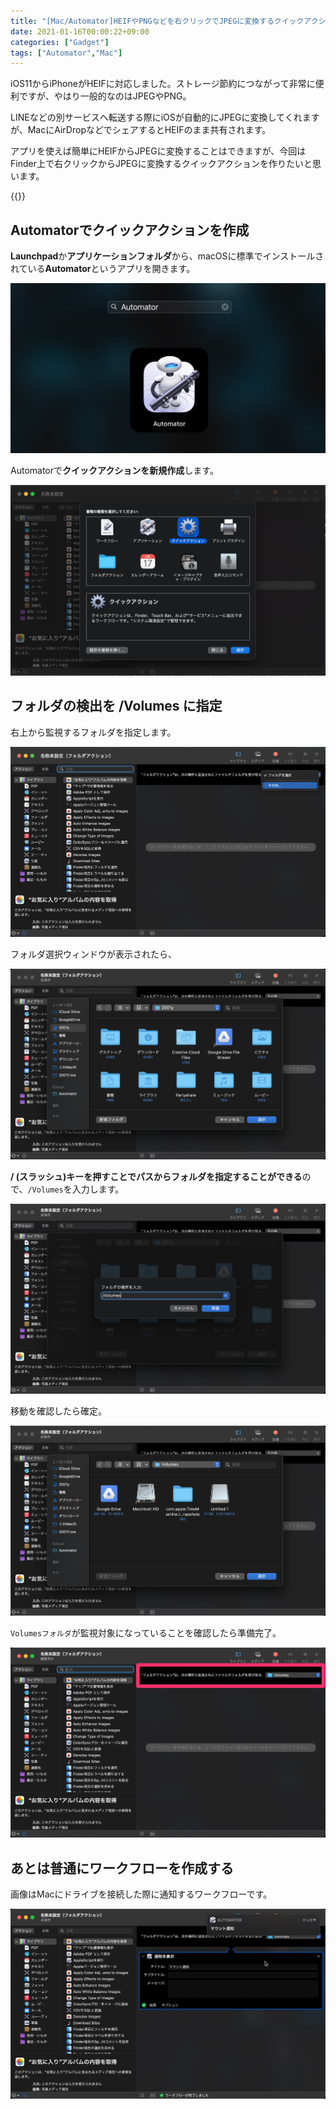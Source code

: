 ```yaml
---
title: "[Mac/Automator]HEIFやPNGなどを右クリックでJPEGに変換するクイックアクション"
date: 2021-01-16T00:00:22+09:00
categories: ["Gadget"]
tags: ["Automator","Mac"]
---
```


iOS11からiPhoneがHEIFに対応しました。ストレージ節約につながって非常に便利ですが、やはり一般的なのはJPEGやPNG。

LINEなどの別サービスへ転送する際にiOSが自動的にJPEGに変換してくれますが、MacにAirDropなどでシェアするとHEIFのまま共有されます。

アプリを使えば簡単にHEIFからJPEGに変換することはできますが、今回はFinder上で右クリックからJPEGに変換するクイックアクションを作りたいと思います。

{{<ad>}}

## Automatorでクイックアクションを作成

**Launchpad**か**アプリケーションフォルダ**から、macOSに標準でインストールされている<b>Automator</b>というアプリを開きます。

![](../../../images/launchpad-automator.jpg)

Automatorで<b>クイックアクションを新規作成</b>します。

![](../../../images/automator-rightclick-convert-jpg-1.jpg)

## フォルダの検出を /Volumes に指定

右上から監視するフォルダを指定します。

![](../../../images/automator-when-connecting-drive-2.jpg)

フォルダ選択ウィンドウが表示されたら、

![](../../../images/automator-when-connecting-drive-3.jpg)

<b>/ (スラッシュ)キーを押すことでパスからフォルダを指定することができる</b>ので、`/Volumes`を入力します。

![](../../../images/automator-when-connecting-drive-4.jpg)

移動を確認したら確定。

![](../../../images/automator-when-connecting-drive-5.jpg)

`Volumesフォルダ`が監視対象になっていることを確認したら準備完了。

![](../../../images/automator-when-connecting-drive-6.jpg)

## あとは普通にワークフローを作成する

画像はMacにドライブを接続した際に通知するワークフローです。

![](../../../images/automator-when-connecting-drive-7.jpg)